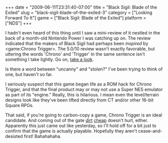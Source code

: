 +++
date = "2009-06-11T23:31:40-07:00"
title = "Black Sigil: Blade of the Exiled"
slug = "black-sigil-blade-of-the-exiled-3"
category = ["Looking Forward To It"]
game = ["Black Sigil: Blade of the Exiled"]
platform = ["NDS"]
+++

I hadn't even heard of this thing until I saw a mini-review of it nestled in the back of a month-old Nintendo Power I was catching up on.  The review indicated that the makers of Black Sigil had perhaps been <i>inspired</i> by <game:Chrono Trigger>.  The 5.0/10 review wasn't exactly favorable, but uttering the words 'Chrono' and 'Trigger' in the same sentence isn't something I take lightly.  Go on, <a href="http://www.gametrailers.com/game/black-sigil-blade-of-the/2822">take a look</a>.

Is there a word between "uncanny" and "stolen?"  I've been trying to think of one, but haven't so far.

I seriously suspect that this game began life as a ROM hack for Chrono Trigger, and that the final product may or may not use a Super NES emulator as part of its "engine."  Really, this is hilarious.  I mean even the level/terrain designs look like they've been lifted directly from CT and/or other 16-bit Square RPGs.

That said, if you're going to carbon-copy a game, Chrono Trigger is an ideal candidate.  And coming out of the gate <a href="http://www.amazon.com/dp/B00104KJ2E">dirt</a> <a href="http://www.buy.com/prod/black-sigil-blade-of-the-exiled/q/loc/108/206526541.html">cheap</a> doesn't hurt, either.  Apparently this just came out like yesterday, so I'll hold off for a bit just to confirm that the game is actually playable.  Hopefully they aren't cease-and-desisted first!  Bahahahaha.